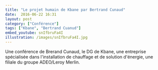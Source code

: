 ```yaml
---
title: "Le projet humain de Kbane par Bertrand Cunaud"
date:  2016-06-22 16:31
layout: post
category: ["Conférence"]
tags: ["Kbane", "Bertrand Cuanud"]
embed_youtube: snIfbruFa4I
illustration: /images/snIfbruFa4I.jpg
---
```


Une conférence de Brerand Cunaud, le DG de Kbane, une entreprise spécialisée dans l'installation de chauffage et de solution d'énergie, une filiale du groupe ADEO/Leroy Merlin.
